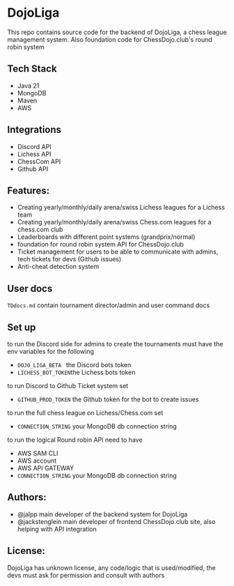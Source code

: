 # DojoLiga

This repo contains source code for the backend of DojoLiga, a chess league management system. 
Also foundation code for ChessDojo.club's round robin system
## Tech Stack

- Java 21
- MongoDB
- Maven
- AWS

## Integrations
- Discord API 
- Lichess API 
- ChessCom API 
- Github API


## Features:
- Creating yearly/monthly/daily arena/swiss Lichess leagues for a Lichess team
- Creating yearly/monthly/daily arena/swiss Chess.com leagues for a chess.com club
- Leaderboards with different point systems (grandprix/normal)
- foundation for round robin system API for ChessDojo.club 
- Ticket management for users to be able to communicate with admins, tech tickets for devs (Github issues)
- Anti-cheat detection system

## User docs

```TDdocs.md``` contain tournament director/admin and user
command docs 

## Set up

to run the Discord side for admins to create the tournaments must have the env variables for the following
- ```DOJ0_LIGA_BETA ``` the Discord bots token
- ```LICHESS_BOT_TOKEN```the Lichess bots token

to run Discord to Github Ticket system set
- ```GITHUB_PROD_TOKEN``` the Github token for the bot to create issues

to run the full chess league on Lichess/Chess.com set
- ```CONNECTION_STRING``` your MongoDB db connection string

to run the logical Round robin API need to have

- AWS SAM CLI
- AWS account
- AWS API GATEWAY
- ```CONNECTION_STRING``` your MongoDB db connection string

## Authors:

- @jalpp main developer of the backend system for DojoLiga
- @jackstenglein main developer of frontend ChessDojo.club site, also helping with API integration



## License:
DojoLiga has unknown license, any code/logic that is used/modified, the devs must ask for permission and consult with authors

